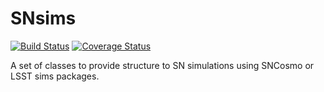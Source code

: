 # SNsims
[![Build Status](https://travis-ci.org/rbiswas4/SNsims.svg?branch=master)](https://travis-ci.org/rbiswas4/SNsims.svg?branch=master) [![Coverage Status](https://coveralls.io/repos/github/rbiswas4/SNsims/badge.svg)](https://coveralls.io/github/rbiswas4/SNsims)

A set of classes to provide structure to SN simulations using SNCosmo or LSST sims packages.
